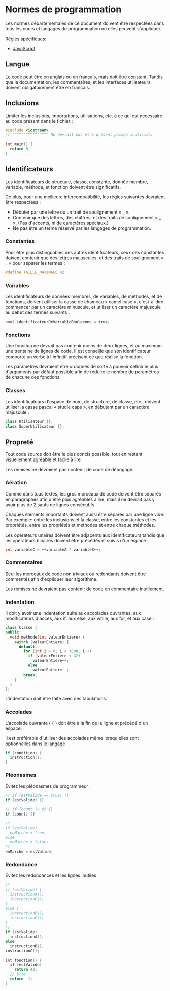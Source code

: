 # Normes de programmation

Les normes départementales de ce document doivent être respectées dans tous les cours et langages de programmation où elles peuvent s'appliquer.

Règles spécifiques:

  - [JavaScript](NormesJS.md)

## Langue

Le code peut être en anglais ou en français, mais doit être constant. Tandis que la documentation, les commentaires, et les interfaces utilisateurs doivent obligatoirement être en français.

## Inclusions ##

Limiter les inclusions, importations, utilisations, etc. à ce qui est nécessaire au code présent dans le fichier :

```cpp
#include <iostream>
// ^^^^^^^^^^^^^^^^ Ne devrait pas être présent puisqu'inutilisé.

int main() {
  return 0;
}
```

## Identificateurs

Les identificateurs de structure, classe, constante, donnée membre, variable, méthode, et fonction doivent être significatifs.

De plus, pour une meilleure intercompatibilité, les règles suivantes devraient être respectées :

- Débuter par une lettre ou un trait de soulignement « _ ».
- Contenir que des lettres, des chiffres, et des traits de soulignement « _ ». (Pas d'accents, ni de caractères spéciaux.)
- Ne pas être un terme réservé par les langages de programmation.

### Constantes

Pour être plus distinguables des autres identificateurs, ceux des constantes doivent contenir que des lettres majuscules, et des traits de soulignement « _ » pour séparer les termes :

```cpp
#define TAILLE_MAXIMALE 42
```

### Variables

Les identificateurs de données membres, de variables, de méthodes, et de fonctions, doivent utiliser la casse de chameau « camel case », c'est-à-dire commencer par un caractère minuscule, et utiliser un caractère majuscule au début des termes suivants :

```cpp
bool identificateurDeVariableBooleenne = true;
```

### Fonctions

Une fonction ne devrait pas contenir moins de deux lignes, et au maximum une trentaine de lignes de code. Il est conseillé que son identificateur comporte un verbe à l'infinitif précisant ce que réalise la fonction.

Les paramètres devraient être ordonnés de sorte à pouvoir définir le plus d'arguments par défaut possible afin de réduire le nombre de paramètres de chacune des fonctions.

### Classes

Les identificateurs d'espace de nom, de structure, de classe, etc., doivent utiliser la casse pascal « studle caps », en débutant par un caractère majuscule :

```cpp
class Utilisateur {};
class SuperUtilisateur {};
```

## Propreté

Tout code source doit être le plus concis possible, tout en restant visuellement agréable et facile à lire.

Les remises ne devraient pas contenir de code de débogage.

### Aération

Comme dans tous textes, les gros morceaux de code doivent être séparés en paragraphes afin d'être plus agréables à lire, mais il ne devrait pas y avoir plus de 2 sauts de lignes consécutifs.

Chaques éléments importants doivent aussi être séparés par une ligne vide. Par exemple: entre les inclusions et la classe, entre les constantes et les propriétés, entre les propriétés et méthodes et entre chaque méthodes.

Les opérateurs unaires doivent être adjacents aux identificateurs tandis que les opérateurs binaires doivent être précédés et suivis d'un espace :

```cpp
int variableC = ++variableA * variableB++;
```

### Commentaires

Seul les morceaux de code non triviaux ou redondants doivent être commentés afin d'expliquer leur algorithme.

Les remises ne devraient pas contenir de code en commentaire inutilement.

### Indentation

Il doit y avoir une indentation suite aux accolades ouvrantes, aux modificateurs d'accès, aux if, aux else, aux while, aux for, et aux case :

```cpp
class Classe {
public:
  void methode(int valeurEntiere) {
    switch (valeurEntiere) {
      default:
        for (int i = 0; i < 1000; i++)
          if (valeurEntiere < 42)
            valeurEntiere++;
          else
            valeurEntiere--;          
        break;
    }
  }
};
```

L'indentation doit être faite avec des tabulations.

### Accolades

L'accolade ouvrante ( `{` ) doit être à la fin de la ligne et précédé d'un espace.

Il est préférable d'utiliser des accolades même lorsqu'elles sont optionnelles dans le langage

```cpp
if (condition) {
  instruction();
}
```

### Pléonasmes

Évitez les pléonasmes de programmeur :

```cpp
// if (estValide == true) {}
if (estValide) {}

// if (count != 0) {}
if (count) {}

/*
if (estValide)
  enMarche = true;
else
  enMarche = false;
*/
enMarche = estValide;
```

### Redondance

Évitez les redondances et les lignes inutiles :

```cpp
/*
if (estValide) {
  instructionA();
  instructionC();
}
else {
  instructionB();
  instructionC();
}
*/
if (estValide)
  instructionA();
else
  instructionB();
instructionC();

int fonction() {
  if (estValide)
    return 42;
  // else
  return -1;
}
```

